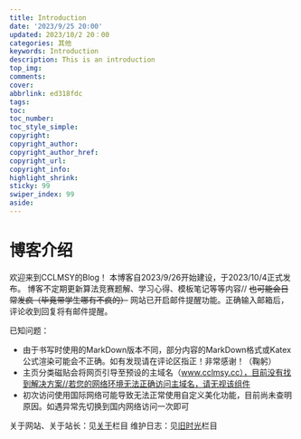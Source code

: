 ```yaml
---
title: Introduction
date: '2023/9/25 20:00'
updated: 2023/10/2 20：00
categories: 其他
keywords: Introduction
description: This is an introduction
top_img: 
comments: 
cover: 
abbrlink: ed318fdc
tags:
toc:
toc_number:
toc_style_simple:
copyright:
copyright_author:
copyright_author_href:
copyright_url:
copyright_info:
highlight_shrink:
sticky: 99
swiper_index: 99
aside:
---
```


# 博客介绍

欢迎来到CCLMSY的Blog！
本博客自2023/9/26开始建设，于2023/10/4正式发布。
博客不定期更新算法竞赛题解、学习心得、模板笔记等等内容//
~~也可能会日常发疯（毕竟带学生哪有不疯的）~~
网站已开启邮件提醒功能。正确输入邮箱后，评论收到回复将有邮件提醒。

已知问题：
- 由于书写时使用的MarkDown版本不同，部分内容的MarkDown格式或Katex公式渲染可能会不正确。如有发现请在评论区指正！非常感谢！（鞠躬）
- 主页分类磁贴会将网页引导至预设的主域名（www.cclmsy.cc），目前没有找到解决方案//若您的网络环境无法正确访问主域名，请无视该组件
- 初次访问使用国际网络可能导致无法正常使用自定义美化功能，目前尚未查明原因。如遇异常先切换到国内网络访问一次即可

关于网站、关于站长：见[关于](/personal/about)栏目
维护日志：见[旧时光](/site/time)栏目
